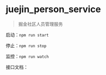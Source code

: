 # juejin_person_service

> 掘金社区人员管理服务

启动：`npm run start`

停止：`npm run stop`

监控：`npm run watch`

接口文档：

